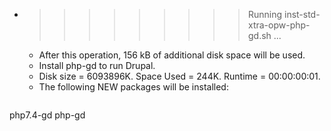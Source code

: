 * >>>>>>>>> Running inst-std-xtra-opw-php-gd.sh ...
  * After this operation, 156 kB of additional disk space will be used.
  * Install php-gd to run Drupal.
  * Disk size = 6093896K. Space Used = 244K. Runtime = 00:00:00:01.
  * The following NEW packages will be installed:
  ```bash
php7.4-gd php-gd
  ```
